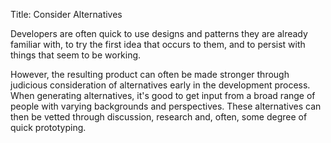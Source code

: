 Title: Consider Alternatives

Developers are often quick to use designs and patterns they are already familiar with, to try the first idea that occurs to them, and to persist with things that seem to be working. 

However, the resulting product can often be made stronger through judicious consideration of alternatives early in the development process. When generating alternatives, it's good to get input from a broad range of people with varying backgrounds and perspectives. These alternatives can then be vetted through discussion, research and, often, some degree of quick prototyping. 